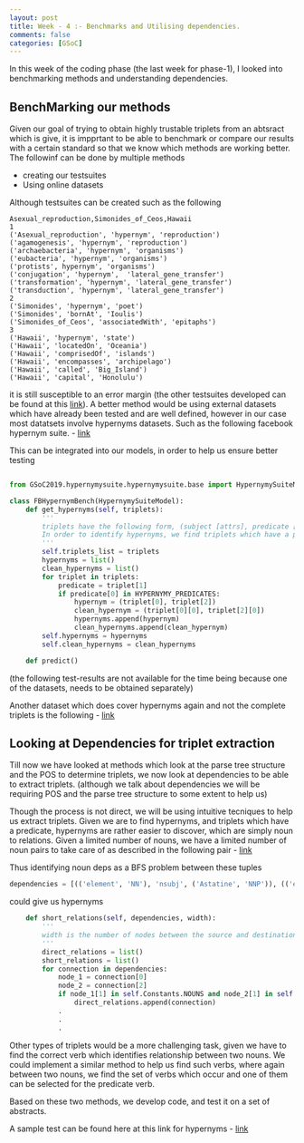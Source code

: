 ```yaml
---
layout: post
title: Week - 4 :- Benchmarks and Utilising dependencies.
comments: false
categories: [GSoC]
---
```


In this week of the coding phase (the last week for phase-1), I looked into benchmarking methods and understanding dependencies.

## BenchMarking our methods

Given our goal of trying to obtain highly trustable triplets from an abtsract which is give, it is impprtant to be able to benchmark or compare our results with a certain standard so that we know which methods are working better. The followinf can be done by multiple methods

- creating our testsuites
- Using online datasets

Although testsuites can be created such as the following 

```
Asexual_reproduction,Simonides_of_Ceos,Hawaii
1
('Asexual_reproduction', 'hypernym', 'reproduction')
('agamogenesis', 'hypernym', 'reproduction')
('archaebacteria', 'hypernym', 'organisms')
('eubacteria', 'hypernym', 'organisms')
('protists', hypernym', 'organisms')
('conjugation', 'hypernym',  'lateral_gene_transfer')
('transformation', 'hypernym', 'lateral_gene_transfer')
('transduction', 'hypernym', 'lateral_gene_transfer')
2
('Simonides', 'hypernym', 'poet')
('Simonides', 'bornAt', 'Ioulis')
('Simonides_of_Ceos', 'associatedWith', 'epitaphs')
3
('Hawaii', 'hypernym', 'state')
('Hawaii', 'locatedOn', 'Oceania')
('Hawaii', 'comprisedOf', 'islands')
('Hawaii', 'encompasses', 'archipelago')
('Hawaii', 'called', 'Big_Island')
('Hawaii', 'capital', 'Honolulu')
```

it is still susceptible to an error margin (the other testsuites developed can be found at this [link](https://github.com/sahitpj/GSoC-codebase/tree/master/datasets)). A better method would be using external datasets which have already been tested and are well defined, however in our case most datatsets involve hypernyms datasets. Such as the following facebook hypernym suite. - [link](https://github.com/facebookresearch/hypernymysuite)

This can be integrated into our models, in order to help us ensure better testing 

```python

from GSoC2019.hypernymysuite.hypernymysuite.base import HypernymySuiteModel

class FBHypernymBench(HypernymySuiteModel):
    def get_hypernyms(self, triplets):
        '''
        triplets have the following form, (subject [attrs], predicate [attrs], object [attrs])
        In order to identify hypernyms, we find triplets which have a predicate of a helping word
        '''
        self.triplets_list = triplets
        hypernyms = list()
        clean_hypernyms = list()
        for triplet in triplets:
            predicate = triplet[1]
            if predicate[0] in HYPERNYMY_PREDICATES:
                hypernym = (triplet[0], triplet[2])
                clean_hypernym = (triplet[0][0], triplet[2][0])
                hypernyms.append(hypernym)
                clean_hypernyms.append(clean_hypernym)
        self.hypernyms = hypernyms
        self.clean_hypernyms = clean_hypernyms

    def predict()

```
(the following test-results are not available for the time being because one of the datasets, needs to be obtained separately)

Another dataset which does cover hypernyms again and not the complete triplets is the following - [link](https://www.sciencedirect.com/science/article/pii/S1570826814001048)

## Looking at Dependencies for triplet extraction

Till now we have looked at methods which look at the parse tree structure and the POS to determine triplets, we now look at dependencies to be able to extract triplets. (although we talk about dependencies we will be requiring POS and the parse tree structure to some extent to help us)

Though the process is not direct, we will be using intuitive tecniques to help us extract triplets. Given we are to find hypernyms, and triplets which have a predicate, hypernyms are rather easier to discover, which are simply noun to relations. Given a limited number of nouns, we have a limited number of noun pairs to take care of as described in the following pair - [link](https://pdf.sciencedirectassets.com/280203/1-s2.0-S1877050916X00191/1-s2.0-S1877050916315150/main.pdf?x-amz-security-token=AgoJb3JpZ2luX2VjEDoaCXVzLWVhc3QtMSJIMEYCIQCWdB%2BlY5GRV6viU%2FfEBNBmMfinAusqJuV2dRFmL0FKAQIhAItMAYQCuzwkcM%2FZ726F49zpQAVPmKrWB%2BuwSuYCufL2KtoDCHMQAhoMMDU5MDAzNTQ2ODY1Igx57tm%2F5jkjrL5UzJcqtwO5kczosGayncdhICUn8i5tOHCwMhUxjzwHI8RJr50vPdfM3N4ktOQrzWYg0Dd6parRlgveanJMZ5ZbN%2FYDX8qMg3PkHL8MSVm%2Fampd6nTQdNfxSvX3QpMriY88DuvdQdZiie1L%2FL9G2Or4Dqt0SgOhsGC%2FisURefpnThp4xTanumqQSWnaXZULpycsbd2sTkN0Lr4%2B3AK65VKfkhqDDI63HXcLuZo65nMk1IyrKFApePeyIvd62oeemsg6c1VN8SZl5ScqSRWFF08gxuxtESKnb9XS%2BCKetJbb%2FKM8fvQPw8OZkPoJfAEJ7iMarzsD1DwMoQumaIpzaDw%2BZMxiEgDtDX%2B%2BqbgZ0OeF7g3zl1hSFR3yNlRDhU%2BvSQnBpmsmBTNpipw6cVNxaMyCKvn6ybViuKW105M%2BSE4dj83zVSPPnPK97dkGnvtZ3OUqpG1Wm1C96Pdx1fmGMh2EteA6twCtH4bEyfHiYzgJBXxCF8Dbm9OYwSXDLMGX7RQ%2B1yH5XePdv3Kh6k5R817GNonJfxjwmMLfpUwnNXoqfYH9HJu%2Fo4Qu3555PE9syJ3t%2Fo4kRB%2FtSRvsvk0%2FMK%2BOqOgFOrMBkeUlEU3lOVLYfVPS7hap37wvqWb5DdxwtwadBt5P8uTmLy3iQjEb1uDs6qLGKgI%2FWDBx3XXYfcU4VSTQJShN8vr6f9KFuFNh1d0k0OB92c6syVqTu4MRH5kb87VWWVCnpqJLbuBx%2BP9E1nTK2ReOCha3bw%2FqN%2FPm4%2FyUanB3fk6rNqkRLt%2BUr1BruG3z8%2Bq5D09mVwpI3x9VlYgaf1Jxl0lpnSolsx1vwTJjhOx%2B04SSLm0%3D&AWSAccessKeyId=ASIAQ3PHCVTY3C72X3FC&Expires=1560942142&Signature=nQPoVIfT5tXMGVDZBVgdfSx8BKU%3D&hash=57360e9df1035f1cc72a4a1fdf593cfbff4c354abb3efa9929543deca1ee93b7&host=68042c943591013ac2b2430a89b270f6af2c76d8dfd086a07176afe7c76c2c61&pii=S1877050916315150&tid=spdf-12ffbf40-16c5-4c8a-bdba-da4b0be7d168&sid=203cf4531b925441c358bec5416cf357aa3bgxrqa&type=client)

Thus identifying noun deps as a BFS problem between these tuples

```python
dependencies = [(('element', 'NN'), 'nsubj', ('Astatine', 'NNP')), (('element', 'NN'), 'cop', ('is', 'VBZ')), (('element', 'NN'), 'det', ('a', 'DT')), ... ]
```
could give us hypernyms

```python
    def short_relations(self, dependencies, width):
        '''
        width is the number of nodes between the source and destination
        '''
        direct_relations = list()
        short_relations = list()
        for connection in dependencies:
            node_1 = connection[0]
            node_2 = connection[2]
            if node_1[1] in self.Constants.NOUNS and node_2[1] in self.Constants.NOUNS:
                direct_relations.append(connection)
            .
            .
            .
```

Other types of triplets would be a more challenging task, given we have to find the correct verb which identifies relationship between two nouns. We could implement a similar method to help us find such verbs, where again between two nouns, we find the set of verbs which occur and one of them can be selected for the predicate verb.

Based on these two methods, we develop code, and test it on a set of abstracts.

A sample test can be found here at this link for hypernyms - [link](https://github.com/sahitpj/GSoC-codebase/blob/master/tests/baseline_deps_hypernyms_results.txt)